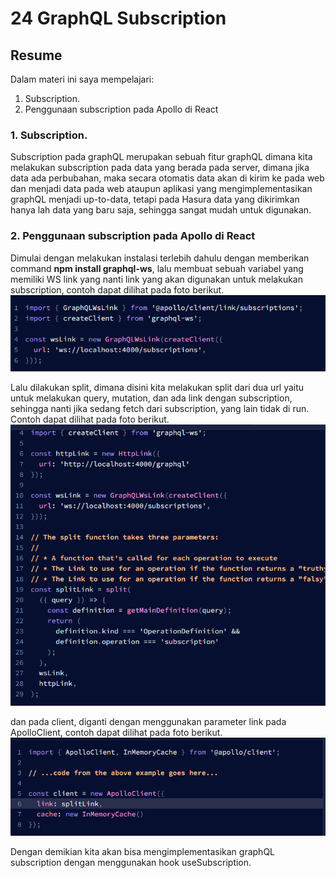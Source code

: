 # 24 GraphQL Subscription
## Resume
Dalam materi ini saya mempelajari:
1. Subscription.
2. Penggunaan subscription pada Apollo di React

### 1. Subscription.
Subscription pada graphQL merupakan sebuah fitur graphQL dimana kita melakukan subscription pada data yang berada pada server, dimana jika data ada perbubahan, maka secara otomatis data akan di kirim ke pada web dan menjadi data pada web ataupun aplikasi yang mengimplementasikan graphQL menjadi up-to-data, tetapi pada Hasura data yang dikirimkan hanya lah data yang baru saja, sehingga sangat mudah untuk digunakan.

### 2. Penggunaan subscription pada Apollo di React
Dimulai dengan melakukan instalasi terlebih dahulu dengan memberikan command **npm install graphql-ws**, lalu membuat sebuah variabel yang memiliki WS link yang nanti link yang akan digunakan untuk melakukan subscription, contoh dapat dilihat pada foto berikut.  
![](./screenshot/wslink_example.png)  

Lalu dilakukan split, dimana disini kita melakukan split dari dua url yaitu untuk melakukan query, mutation, dan ada link dengan subscription, sehingga nanti jika sedang fetch dari subscription, yang lain tidak di run. Contoh dapat dilihat pada foto berikut.  
![](./screenshot/split_example.png)  

dan pada client, diganti dengan menggunakan parameter link pada ApolloClient, contoh dapat dilihat pada foto berikut.  
![](./screenshot/client_example.png)

Dengan demikian kita akan bisa mengimplementasikan graphQL subscription dengan menggunakan hook useSubscription.